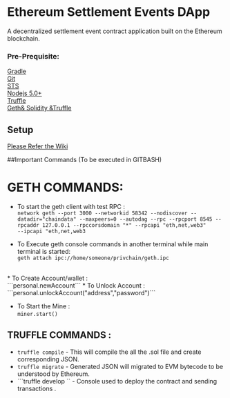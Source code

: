 # Ethereum Settlement Events DApp
A decentralized settlement event contract application built on the Ethereum blockchain.

### Pre-Prequisite:
 [Gradle](https://gradle.org/install/)</br>
 [Git](https://www.atlassian.com/git/tutorials/install-git)</br>
 [STS](https://spring.io/tools/sts/all)</br>
 [Nodejs 5.0+](https://nodejs.org/en/)</br>
 [Truffle](https://github.com/trufflesuite/truffle)</br>
 [Geth& Solidity &Truffle](https://codeburst.io/build-your-first-ethereum-smart-contract-with-solidity-tutorial-94171d6b1c4b)


## Setup
[Please Refer the Wiki ](https://github.com/manochitra/settlement-eth-dapp/wiki)

##Important Commands (To be executed in GITBASH)

# GETH COMMANDS:
 * To start the geth client with test RPC :</br>
 ```network geth --port 3000 --networkid 58342 --nodiscover --datadir="chaindata" --maxpeers=0 --autodag --rpc --rpcport 8545 --rpcaddr 127.0.0.1 --rpccorsdomain "*" --rpcapi "eth,net,web3"      --ipcapi "eth,net,web3 ```
 
 
 * To Execute geth console commands in another terminal while main terminal is started:</br>
   ```geth attach ipc://home/someone/privchain/geth.ipc```
  </br>
 * To Create Account/wallet :</br>
 ```personal.newAccount```
 * To Unlock Account : </br>
 ```personal.unlockAccount("address","password")```
 
* To Start the Mine :</br>
	```miner.start()``` </br>

## TRUFFLE COMMANDS :

* ```truffle compile``` -  This will compile the all the .sol file and create corresponding JSON. </br>
* ``` truffle migrate ``` - Generated JSON will migrated to EVM bytecode to be understood by Ethereum.</br>
* ```truffle develop `` - Console used to deploy the contract and sending transactions .</br>



 
 
